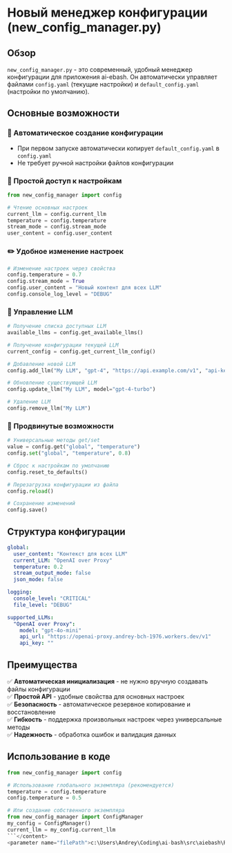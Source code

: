 # Новый менеджер конфигурации (new_config_manager.py)

## Обзор

`new_config_manager.py` - это современный, удобный менеджер конфигурации для приложения ai-ebash. Он автоматически управляет файлами `config.yaml` (текущие настройки) и `default_config.yaml` (настройки по умолчанию).

## Основные возможности

### 🚀 Автоматическое создание конфигурации
- При первом запуске автоматически копирует `default_config.yaml` в `config.yaml`
- Не требует ручной настройки файлов конфигурации

### 📖 Простой доступ к настройкам
```python
from new_config_manager import config

# Чтение основных настроек
current_llm = config.current_llm
temperature = config.temperature
stream_mode = config.stream_mode
user_content = config.user_content
```

### ✏️ Удобное изменение настроек
```python
# Изменение настроек через свойства
config.temperature = 0.7
config.stream_mode = True
config.user_content = "Новый контент для всех LLM"
config.console_log_level = "DEBUG"
```

### 🤖 Управление LLM
```python
# Получение списка доступных LLM
available_llms = config.get_available_llms()

# Получение конфигурации текущей LLM
current_config = config.get_current_llm_config()

# Добавление новой LLM
config.add_llm("My LLM", "gpt-4", "https://api.example.com/v1", "api-key")

# Обновление существующей LLM
config.update_llm("My LLM", model="gpt-4-turbo")

# Удаление LLM
config.remove_llm("My LLM")
```

### 🔧 Продвинутые возможности
```python
# Универсальные методы get/set
value = config.get("global", "temperature")
config.set("global", "temperature", 0.8)

# Сброс к настройкам по умолчанию
config.reset_to_defaults()

# Перезагрузка конфигурации из файла
config.reload()

# Сохранение изменений
config.save()
```

## Структура конфигурации

```yaml
global:
  user_content: "Контекст для всех LLM"
  current_LLM: "OpenAI over Proxy"
  temperature: 0.2
  stream_output_mode: false
  json_mode: false

logging:
  console_level: "CRITICAL"
  file_level: "DEBUG"

supported_LLMs:
  "OpenAI over Proxy":
    model: "gpt-4o-mini"
    api_url: "https://openai-proxy.andrey-bch-1976.workers.dev/v1"
    api_key: ""
```

## Преимущества

✅ **Автоматическая инициализация** - не нужно вручную создавать файлы конфигурации  
✅ **Простой API** - удобные свойства для основных настроек  
✅ **Безопасность** - автоматическое резервное копирование и восстановление  
✅ **Гибкость** - поддержка произвольных настроек через универсальные методы  
✅ **Надежность** - обработка ошибок и валидация данных  

## Использование в коде

```python
from new_config_manager import config

# Использование глобального экземпляра (рекомендуется)
temperature = config.temperature
config.temperature = 0.5

# Или создание собственного экземпляра
from new_config_manager import ConfigManager
my_config = ConfigManager()
current_llm = my_config.current_llm
```</content>
<parameter name="filePath">c:\Users\Andrey\Coding\ai-bash\src\aiebash\README_config_manager.md